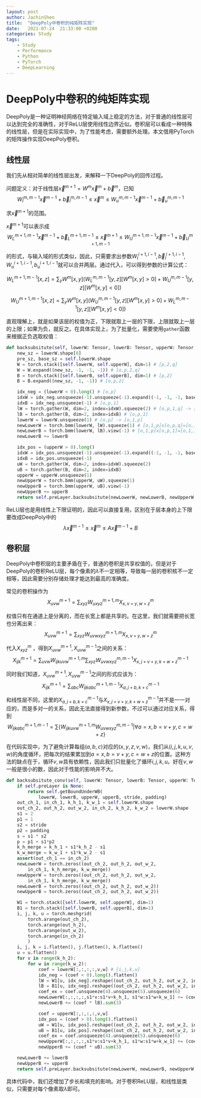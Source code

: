 ```yaml
---
layout: post
author: JachinShen
title:  "DeepPoly中卷积的纯矩阵实现"
date:   2021-07-24  21:33:00 +0200
categories: Study
tags: 
    - Study
    - Performance
    - Python
    - PyTorch
    - DeepLearning
---
```

# DeepPoly中卷积的纯矩阵实现

DeepPoly是一种证明神经网络在特定输入域上稳定的方法，对于普通的线性层可以达到完全的准确性，对于ReLU层使用线性边界近似。卷积层可以看成一种特殊的线性层，但是在实际实现中，为了性能考虑，需要额外处理。本文借用PyTorch的矩阵操作实现DeepPoly卷积。

## 线性层

我们先从相对简单的线性层出发，来解释一下DeepPoly的回传过程。

问题定义：对于线性层$\vec x^{m+1}=W^m \vec x^m+\vec b^m$，已知
$$
W_{l}^{m,m-1} \vec x^{m-1} + \vec b_{l}^{m,m-1} \leq \vec x^{m} \leq W_{u}^{m,m-1} \vec x^{m-1} + \vec b_{u}^{m,m-1}
$$

求$\vec x^{m+1}$的范围。

$\vec x^{m+1}$可以表示成
$$
W_{L}^{m+1,m-1} \vec x^{m-1} + \vec b_{L}^{m+1,m-1} \leq \vec x^{m+1} \leq W_{U}^{m+1,m-1} \vec x^{m-1} + \vec b_{U}^{m+1,m-1}
$$

的形式，与输入域的形式类似，因此，只需要求出参数$W_{l}^{i+1,i-1}, \vec b_{l}^{i+1,i-1} , W_{u}^{i+1,i-1}, b_{u}^{i+1,i-1}$就可以合并两层。通过代入，可以得到参数的计算公式：

$$
W_{L}^{m+1,m-1}[x, z] = 
\sum_y W^{m}[x, y] (W_L^{m, m-1}[y, z] [W^{m}[x, y] > 0] +  W_U^{m, m-1}[y, z] [W^{m}[x, y] < 0])
$$

$$
W_{U}^{m+1,m-1}[x, z] = 
\sum_y W^{m}[x, y] (W_U^{m, m-1}[y, z] [W^{m}[x, y] > 0] +  W_L^{m, m-1}[y, z] [W^{m}[x, y] < 0])
$$

直观理解上，就是如果该层的权值为正，下限就取上一层的下限，上限就取上一层的上限；如果为负，就反之。在具体实现上，为了批量化，需要使用`gather`函数来根据正负选取权值：

```python
def backsubsitute(self, lowerW: Tensor, lowerB: Tensor, upperW: Tensor, upperB: Tensor):
    new_sz = lowerW.shape[0]
    pre_sz, base_sz = self.lowerW.shape
    W = torch.stack([self.lowerW, self.upperW], dim=1) # [p,2,q]
    W = W.expand((new_sz, -1, -1, -1)) # [o,p,2,q]
    B = torch.stack([self.lowerB, self.upperB], dim=1) # [p,2]
    B = B.expand((new_sz, -1, -1)) # [o,p,2]

    idx_neg = (lowerW < 0).long() # [o,p]
    idxW = idx_neg.unsqueeze(-1).unsqueeze(-1).expand((-1, -1, -1, base_sz)) # [o,p,1,q]
    idxB = idx_neg.unsqueeze(-1) # [o,p,1]
    lW = torch.gather(W, dim=2, index=idxW).squeeze(2) # [o,p,1,q] -> [o,p,q]
    lB = torch.gather(B, dim=2, index=idxB) # [o,p,1]
    lowerW = lowerW.unsqueeze(1) # [o,p] -> [o,1,p]
    newLowerW = torch.bmm(lowerW, lW).squeeze(1) # [o,1,p]x[o,p,q]=[o,1,q] -> [o,q]
    newLowerB = torch.bmm(lowerW, lB).view(-1) # [o,1,p]x[o,p,1]=[o,1,1] -> [o]
    newLowerB += lowerB

    idx_pos = (upperW > 0).long()
    idxW = idx_pos.unsqueeze(-1).unsqueeze(-1).expand((-1, -1, -1, base_sz))
    idxB = idx_pos.unsqueeze(-1)
    uW = torch.gather(W, dim=2, index=idxW).squeeze(2)
    uB = torch.gather(B, dim=2, index=idxB)
    upperW = upperW.unsqueeze(1)
    newUpperW = torch.bmm(upperW, uW).squeeze(1)
    newUpperB = torch.bmm(upperW, uB).view(-1)
    newUpperB += upperB
    return self.preLayer.backsubsitute(newLowerW, newLowerB, newUpperW, newUpperB)

```

ReLU层也是用线性上下限证明的，因此可以直接复用，区别在于层本身的上下限要改成DeepPoly中的
$$
\lambda \vec x^{m-1} \leq \vec x^m \leq A \vec x^{m-1} + B
$$

## 卷积层

DeepPoly中卷积层的主要矛盾在于，普通的卷积是共享权值的，但是对于DeepPoly的卷积ReLU层，每个像素的$\lambda$不一定相等，导致每一层的卷积核不一定相等，因此需要分别存储处理才能达到最高的准确度。

常见的卷积操作为
$$
X^{m+1}_{uvw} = \sum_{xyz} W^{m+1, m}_{uxyz} X^m_{x,v+y,w+z}
$$

权值只有在通道上是分离的，而在长宽上都是共享的。在这里，我们就需要把长宽也分离出来：
$$
X^{m+1}_{uvw} = \sum_{xyz} W^{m+1, m}_{uvwxyz} X^m_{x,v+y,w+z}
$$

代入$X^m_{xyz}$
，得到$X^{m+1}_{uvw},X^{m-1}_{uvw}$之间的关系：
$$
X^{m+1}_{ijk} = \sum_{uvw} W^{m+1, m}_{ijkuvw} \sum_{xyz} W^{m, m-1}_{uvwxyz} X^{m-1}_{x,j+v+y,k+w+z}
$$

同时我们知道，$X^{m+1}_{uvw},X^{m-1}_{uvw}$之间的形式应该为：
$$
X^{m+1}_{ijk} = \sum_{abc} W^{m+1,m-1}_{ijkabc} X^{m-1}_{a,j+b,k+c}
$$

和线性层不同，这里的$X^{m-1}_{a,j+b,k+c}$与$X^{m-1}_{x,j+v+y,k+w+z}$并不是一一对应的，而是多对一的关系，因此无法直接得到新参数，不过可以通过对应关系，得到
$$
W^{m+1,m-1}_{ijkabc} = \sum \{ W^{m+1, m}_{ijkuvw} W^{m, m-1}_{uvwxyz} | \forall a=x, b=v+y, c=w+z \}
$$

在代码实现中，为了避免计算每组$(a,b,c)$对应的$(x,y,z,v,w)$，我们从$(i,j,k,u,v,w)$的角度循环，把每次的结果累加到$a=x,b=v+y,c=w+z$的位置。这种方法的缺点在于，循环$v,w$具有依赖性，因此我们只批量化了循环$i,j,k,u$。好在$v,w$一般是很小的数，因此对于性能的影响并不大。

```python
def backsubsitute_conv(self, lowerW: Tensor, lowerB: Tensor, upperW: Tensor, upperB: Tensor,     stride, padding):
    if self.preLayer is None:
        return self.getBoundUnderWB(
            lowerW, lowerB, upperW, upperB, stride, padding)
    out_ch_1, in_ch_1, k_h_1, k_w_1 = self.lowerW.shape
    out_ch_2, out_h_2, out_w_2, in_ch_2, k_h_2, k_w_2 = lowerW.shape
    s1 = 2
    p1 = 1
    s2 = stride
    p2 = padding
    s = s1 * s2
    p = p1 + s1*p2
    k_h_merge = k_h_1 + s1*k_h_2 - s1
    k_w_merge = k_w_1 + s1*k_w_2 - s1
    assert(out_ch_1 == in_ch_2)
    newLowerW = torch.zeros((out_ch_2, out_h_2, out_w_2,
        in_ch_1, k_h_merge, k_w_merge))
    newUpperW = torch.zeros((out_ch_2, out_h_2, out_w_2,
        in_ch_1, k_h_merge, k_w_merge))
    newLowerB = torch.zeros((out_ch_2, out_h_2, out_w_2))
    newUpperB = torch.zeros((out_ch_2, out_h_2, out_w_2))

    W1 = torch.stack([self.lowerW, self.upperW], dim=1)
    B1 = torch.stack([self.lowerB, self.upperB], dim=1)
    i, j, k, u = torch.meshgrid(
        torch.arange(out_ch_2),
        torch.arange(out_h_2),
        torch.arange(out_w_2),
        torch.arange(in_ch_2)
        )
    i, j, k = i.flatten(), j.flatten(), k.flatten()
    u = u.flatten()
    for v in range(k_h_2):
        for w in range(k_w_2):
            coef = lowerW[:,:,:,:,v,w] # [i,j,k,u]
            idx_neg = (coef < 0).long().flatten()
            lW = W1[u, idx_neg].reshape((out_ch_2, out_h_2, out_w_2, in_ch_2, in_ch_1, k_h_1, k_w_1))
            lB = B1[u, idx_neg].reshape((out_ch_2, out_h_2, out_w_2, in_ch_2))
            coef_ex = coef.unsqueeze(4).unsqueeze(5).unsqueeze(6)
            newLowerW[:,:,:,:,s1*v:s1*v+k_h_1, s1*w:s1*w+k_w_1] += (coef_ex * lW).sum(3)
            newLowerB += (coef * lB).sum(3)

            coef = upperW[:,:,:,:,v,w]
            idx_pos = (coef > 0).long().flatten()
            uW = W1[u, idx_pos].reshape((out_ch_2, out_h_2, out_w_2, in_ch_2, in_ch_1, k_h_1, k_w_1))
            uB = B1[u, idx_pos].reshape((out_ch_2, out_h_2, out_w_2, in_ch_2))
            coef_ex = coef.unsqueeze(4).unsqueeze(5).unsqueeze(6)
            newUpperW[:,:,:,:,s1*v:s1*v+k_h_1, s1*w:s1*w+k_w_1] += (coef_ex * uW).sum(3)
            newUpperB += (coef * uB).sum(3)

    newLowerB += lowerB
    newUpperB += upperB
    return self.preLayer.backsubsitute(newLowerW, newLowerB, newUpperW, newUpperB, s, p)

```

具体代码中，我们还增加了步长和填充的影响。对于卷积ReLU层，和线性层类似，只需要对每个像素取$\lambda$​即可。

